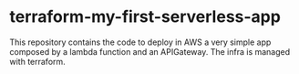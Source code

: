 # terraform-my-first-serverless-app
This repository contains the code to deploy in AWS a very simple app composed by a lambda function and an APIGateway. The infra is managed with terraform.

